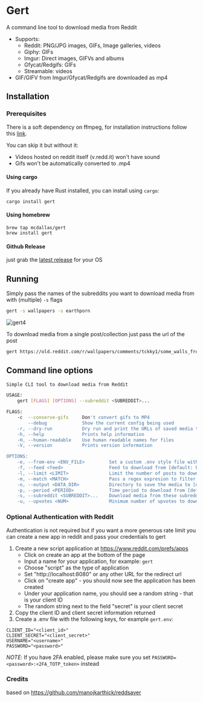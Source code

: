 # Gert

A command line tool to download media from Reddit

- Supports:
  - Reddit: PNG/JPG images, GIFs, Image galleries, videos
  - Giphy: GIFs
  - Imgur: Direct images, GIFVs and albums
  - Gfycat/Redgifs: GIFs
  - Streamable: videos
- GIF/GIFV from Imgur/Gfycat/Redgifs are downloaded as mp4

## Installation

### Prerequisites

There is a soft dependency on ffmpeg, for installation instructions follow this [link](https://www.ffmpeg.org/download.html).

You can skip it but without it:

- Videos hosted on reddit itself (v.redd.it) won't have sound
- Gifs won't be automatically converted to .mp4

#### Using cargo

If you already have Rust installed, you can install using `cargo`:

```shell script
cargo install gert
```

#### Using homebrew

```shell script
brew tap mcdallas/gert
brew install gert
```

#### Github Release

just grab the [latest release](https://github.com/mcdallas/gert/releases/latest) for your OS

## Running

Simply pass the names of the subreddits you want to download media from with (multiple) `-s` flags

```bash
gert -s wallpapers -s earthporn
```

![gert4](https://user-images.githubusercontent.com/15388116/200098386-762a7655-9bb0-43e8-a645-09fdb65c886d.gif)

To download media from a single post/collection just pass the url of the post

```bash
gert https://old.reddit.com/r/wallpapers/comments/tckky1/some_walls_from_my_collections_vol6/
```

## Command line options

```bash
Simple CLI tool to download media from Reddit

USAGE:
    gert [FLAGS] [OPTIONS] --subreddit <SUBREDDIT>...

FLAGS:
    -c  --conserve-gifs     Don't convert gifs to MP4
        --debug             Show the current config being used
    -r, --dry-run           Dry run and print the URLs of saved media to download
    -h, --help              Prints help information
    -H, --human-readable    Use human readable names for files
    -V, --version           Prints version information

OPTIONS:
    -e, --from-env <ENV_FILE>         Set a custom .env style file with secrets
    -f, --feed <feed>                 Feed to download from [default: hot]  [possible values: hot, new, top, rising]
    -l, --limit <LIMIT>               Limit the number of posts to download [default: 25]
    -m, --match <MATCH>               Pass a regex expresion to filter the title of the post
    -o, --output <DATA_DIR>           Directory to save the media to [default: .]
    -p, --period <PERIOD>             Time period to download from [default: day]  [possible values: now, hour, day, week, month, year, all]
    -s, --subreddit <SUBREDDIT>...    Download media from these subreddit
    -u, --upvotes <NUM>               Minimum number of upvotes to download [default: 0]
```

### Optional Authentication with Reddit

Authentication is not required but if you want a more generous rate limit you can create a new app in reddit and pass your credentials to gert

1. Create a new script application at https://www.reddit.com/prefs/apps
   - Click on create an app at the bottom of the page
   - Input a name for your application, for example: `gert`
   - Choose "script" as the type of application
   - Set "http://localhost:8080" or any other URL for the redirect url
   - Click on "create app" - you should now see the application has been created
   - Under your application name, you should see a random string - that is your client ID
   - The random string next to the field "secret" is your client secret
2. Copy the client ID and client secret information returned
3. Create a .env file with the following keys, for example `gert.env`:

```shell script
CLIENT_ID="<client_id>"
CLIENT_SECRET="<client_secret>"
USERNAME="<username>"
PASSWORD="<password>"
```

_NOTE_: If you have 2FA enabled, please make sure you set `PASSWORD=<password>:<2FA_TOTP_token>` instead

### Credits

based on https://github.com/manojkarthick/reddsaver
